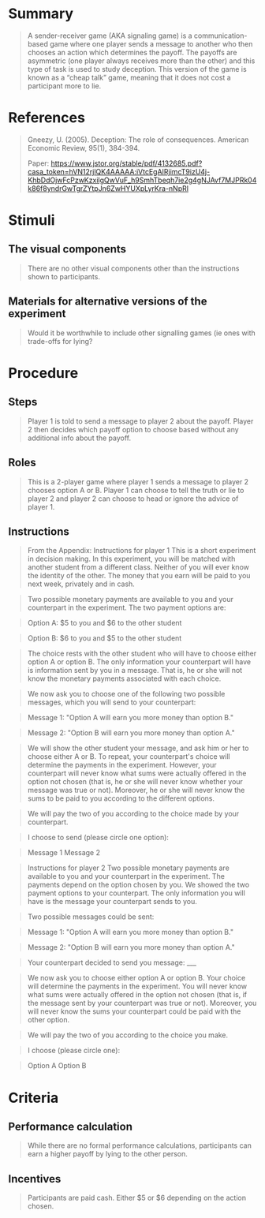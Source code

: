 # Summary
> A sender-receiver game (AKA signaling game) is a communication-based game where one player sends a message to another who then chooses an action which determines the payoff. The payoffs are asymmetric (one player always receives more than the other) and this type of task is used to study deception. This version of the game is known as a “cheap talk” game, meaning that it does not cost a participant more to lie.

# References
> Gneezy, U. (2005). Deception: The role of consequences. American Economic Review, 95(1), 384-394.
> 
>Paper: https://www.jstor.org/stable/pdf/4132685.pdf?casa_token=hVN12rjlQK4AAAAA:iVtcEgAIRjimcT9izU4j-KhbDdOjwFcPzwKzxilgQwVuF_h9SmhTbeqh7ie2g4gNJAvf7MJPRk04k86f8yndrGwTgrZYtpJn6ZwHYUXpLyrKra-nNpRl


# Stimuli
## The visual components
> There are no other visual components other than the instructions shown to participants.

## Materials for alternative versions of the experiment 
> Would it be worthwhile to include other signalling games (ie ones with trade-offs for lying?

# Procedure
## Steps
> Player 1 is told to send a message to player 2 about the payoff.
> Player 2 then decides which payoff option to choose based without any additional info about the payoff.

## Roles 
> This is a 2-player game where player 1 sends a message to player 2 chooses option A or B. Player 1 can choose to tell the truth or lie to player 2 and player 2 can choose to head or ignore the advice of player 1. 

## Instructions
> From the Appendix:
> Instructions for player 1
> This is a short experiment in decision making. In this experiment, you will be matched with another student from a different class. Neither of you will ever know the identity of the other. The money that you earn will be paid to you next week, privately and in cash.

> Two possible monetary payments are available to you and your counterpart in the experiment. The two payment options are:

> Option A: $5 to you and $6 to the other student

> Option B: $6 to you and $5 to the other student

> The choice rests with the other student who will have to choose either option A or option B. The only information your counterpart will have is information sent by you in a message. That is, he or she will not know the monetary payments associated with each choice.

> We now ask you to choose one of the following two possible messages, which you will send to your counterpart:

> Message 1: "Option A will earn you more money than option B."

> Message 2: "Option B will earn you more money than option A."

> We will show the other student your message, and ask him or her to choose either A or B. To repeat, your counterpart's choice will determine the payments in the experiment. However, your counterpart will never know what sums were actually offered in the option not chosen (that is, he or she will never know whether your message was true or not). Moreover, he or she will never know the sums to be paid to you according to the different options.

> We will pay the two of you according to the choice made by your counterpart.

> I choose to send (please circle one option):

> Message 1 Message 2

> Instructions for player 2
> Two possible monetary payments are available to you and your counterpart in the experiment. The payments depend on the option chosen by you. We showed the two payment options to your counterpart. The only information you will have is the message your counterpart sends to you.

> Two possible messages could be sent:

> Message 1: "Option A will earn you more money than option B."

> Message 2: "Option B will earn you more money than option A."

> Your counterpart decided to send you message: ___

> We now ask you to choose either option A or option B. Your choice will determine the payments in the experiment. You will never know what sums were actually offered in the option not chosen (that is, if the message sent by your counterpart was true or not). Moreover, you will never know the sums your counterpart could be paid with the other option.

> We will pay the two of you according to the choice you make.

> I choose (please circle one):

> Option A Option B


# Criteria
## Performance calculation
> While there are no formal performance calculations, participants can earn a higher payoff by lying to the other person.

## Incentives
> Participants are paid cash. Either $5 or $6 depending on the action chosen.
